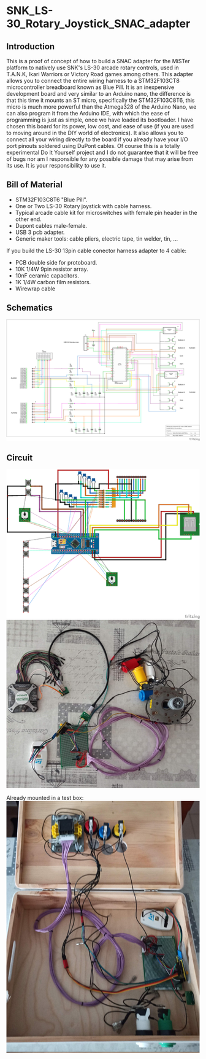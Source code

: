 # SNK_LS-30_Rotary_Joystick_SNAC_adapter
## Introduction

This is a proof of concept of how to build a SNAC adapter for the MiSTer platform to natively use SNK's LS-30 arcade rotary controls, used in T.A.N.K, Ikari Warriors or Victory Road games among others. 
This adapter allows you to connect the entire wiring harness to a STM32F103CT8 microcontroller breadboard known as Blue Pill. It is an inexpensive development board and very similar to an Arduino nano, the difference is that this time it mounts an ST micro, specifically the STM32F103C8T6, this micro is much more powerful than the Atmega328 of the Arduino Nano, we can also program it from the Arduino IDE, with which the ease of programming is just as simple, once we have loaded its bootloader.
I have chosen this board for its power, low cost, and ease of use (if you are used to moving around in the DIY world of electronics). It also allows you to connect all your wiring directly to the board if you already have your I/O port pinouts soldered using DuPont cables. 
Of course this is a totally experimental Do It Yourself project and I do not guarantee that it will be free of bugs nor am I responsible for any possible damage that may arise from its use. It is your responsibility to use it. 

## Bill of Material
* STM32F103C8T6 "Blue Pill".
* One or Two LS-30 Rotary joystick with cable harness.
* Typical arcade cable kit for microswitches with female pin header in the other end.
* Dupont cables male-female.
* USB 3 pcb adapter.
* Generic maker tools: cable pliers, electric tape, tin welder, tin, ...

If you build the LS-30 13pin cable conector harness adapter to 4 cable:
* PCB double side for protoboard.
* 10K 1/4W 9pin resistor array.
* 10nF ceramic capacitors.
* 1K 1/4W carbon film resistors.
* Wirewrap cable


## Schematics
![adapter schematic](/img/SNK_LS30_SNAC_ADAPTER_esquematico.png)

## Circuit
![adapter circuit](/img/SNK_LS30_SNAC_ADAPTER_bb.png)
![my setup2](/img/my_setup2.jpg)

Already mounted in a test box:
![my setup](/img/my_setup.jpg)
